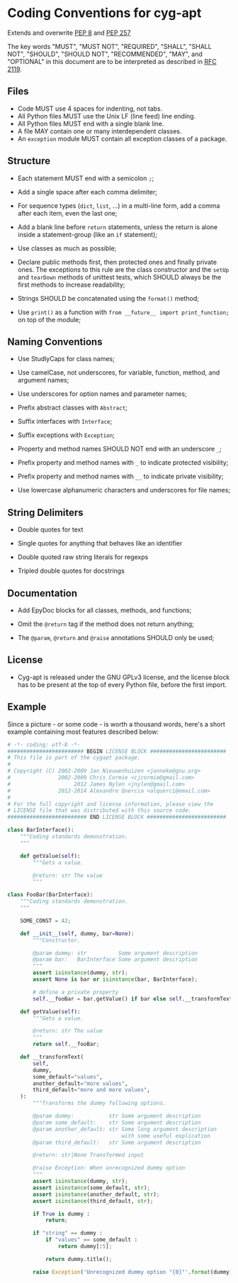 Coding Conventions for cyg-apt
==============================

Extends and overwrite [PEP 8][] and [PEP 257][]

The key words "MUST", "MUST NOT", "REQUIRED", "SHALL", "SHALL NOT", "SHOULD",
"SHOULD NOT", "RECOMMENDED", "MAY", and "OPTIONAL" in this document are to be
interpreted as described in [RFC 2119][].

[RFC 2119]: http://www.ietf.org/rfc/rfc2119.txt
[PEP 8]: http://www.python.org/dev/peps/pep-0008/
[PEP 257]: http://www.python.org/dev/peps/pep-0257/


Files
-----

* Code MUST use 4 spaces for indenting, not tabs.
* All Python files MUST use the Unix LF (line feed) line ending.
* All Python files MUST end with a single blank line.
* A file MAY contain one or many interdependent classes.
* An `exception` module MUST contain all exception classes of a package.


Structure
---------

* Each statement MUST end with a semicolon `;`;

* Add a single space after each comma delimiter;

* For sequence types (`dict`, `list`, ...) in a multi-line form, add a comma
  after each item, even the last one;

* Add a blank line before `return` statements, unless the return is alone inside
  a statement-group (like an `if` statement);

* Use classes as much as possible;

* Declare public methods first, then protected ones and finally private ones.
  The exceptions to this rule are the class constructor and the `setUp` and `tearDown` methods
  of unittest tests, which SHOULD always be the first methods to increase readability;

* Strings SHOULD be concatenated using the `format()` method;

* Use `print()` as a function with `from __future__ import print_function;`
  on top of the module;


Naming Conventions
------------------

* Use StudlyCaps for class names;

* Use camelCase, not underscores, for variable, function, method, and argument names;

* Use underscores for option names and parameter names;

* Prefix abstract classes with `Abstract`;

* Suffix interfaces with `Interface`;

* Suffix exceptions with `Exception`;

* Property and method names SHOULD NOT end with an underscore `_`;

* Prefix property and method names with `_` to indicate protected visibility;

* Prefix property and method names with `__` to indicate private visibility;

* Use lowercase alphanumeric characters and underscores for file names;


String Delimiters
-----------------

* Double quotes for text

* Single quotes for anything that behaves like an identifier

* Double quoted raw string literals for regexps

* Tripled double quotes for docstrings


Documentation
-------------

* Add EpyDoc blocks for all classes, methods, and functions;

* Omit the `@return` tag if the method does not return anything;

* The `@param`, `@return` and `@raise` annotations SHOULD only be used;


License
-------

* Cyg-apt is released under the GNU GPLv3 license, and the license block has to be present
  at the top of every Python file, before the first import.


Example
-------

Since a picture - or some code - is worth a thousand words, here's a short example containing most features described below:

```Python
# -*- coding: utf-8 -*-
######################## BEGIN LICENSE BLOCK ########################
# This file is part of the cygapt package.
#
# Copyright (C) 2002-2009 Jan Nieuwenhuizen <janneke@gnu.org>
#               2002-2009 Chris Cormie <cjcormie@gmail.com>
#                    2012 James Nylen <jnylen@gmail.com>
#               2012-2014 Alexandre Quercia <alquerci@email.com>
#
# For the full copyright and license information, please view the
# LICENSE file that was distributed with this source code.
######################### END LICENSE BLOCK #########################

class BarInterface():
    """Coding standards demonstration.
    """

    def getValue(self):
        """Gets a value.

        @return: str The value
        """

class FooBar(BarInterface):
    """Coding standards demonstration.
    """

    SOME_CONST = 42;

    def __init__(self, dummy, bar=None):
        """Constructor.

        @param dummy: str          Some argument description
        @param bar:   BarInterface Some argument description
        """
        assert isinstance(dummy, str);
        assert None is bar or isinstance(bar, BarInterface);

        # define a private property
        self.__fooBar = bar.getValue() if bar else self.__transformText(dummy);

    def getValue(self):
        """Gets a value.

        @return: str The value
        """
        return self.__fooBar;

    def __transformText(
        self,
        dummy,
        some_default="values",
        another_default="more values",
        third_default="more and more values",
    ):
        """Transforms the dummy following options.

        @param dummy:           str Some argument description
        @param some_default:    str Some argument description
        @param another_default: str Some long argument description
                                    with some useful explication
        @param third_default:   str Some argument description

        @return: str|None Transformed input

        @raise Exception: When unrecognized dummy option
        """
        assert isinstance(dummy, str);
        assert isinstance(some_default, str);
        assert isinstance(another_default, str);
        assert isinstance(third_default, str);

        if True is dummy :
            return;

        if "string" == dummy :
            if "values" == some_default :
                return dummy[:5];

            return dummy.title();

        raise Exception('Unrecognized dummy option "{0}"'.format(dummy));

```
